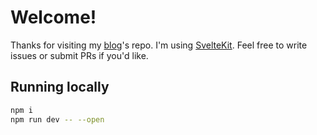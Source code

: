 # Welcome!

Thanks for visiting my [blog](https://blog.johnqian.com/)'s repo. I'm using [SvelteKit](https://kit.svelte.dev/). Feel free to write issues or submit PRs if you'd like.

## Running locally

```bash
npm i
npm run dev -- --open
```
